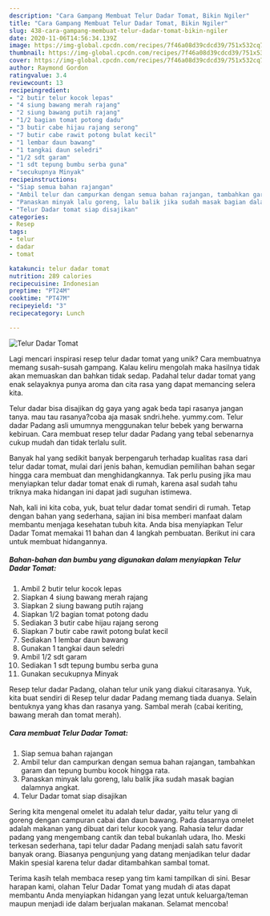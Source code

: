 ```yaml
---
description: "Cara Gampang Membuat Telur Dadar Tomat, Bikin Ngiler"
title: "Cara Gampang Membuat Telur Dadar Tomat, Bikin Ngiler"
slug: 438-cara-gampang-membuat-telur-dadar-tomat-bikin-ngiler
date: 2020-11-06T14:56:34.139Z
image: https://img-global.cpcdn.com/recipes/7f46a08d39cdcd39/751x532cq70/telur-dadar-tomat-foto-resep-utama.jpg
thumbnail: https://img-global.cpcdn.com/recipes/7f46a08d39cdcd39/751x532cq70/telur-dadar-tomat-foto-resep-utama.jpg
cover: https://img-global.cpcdn.com/recipes/7f46a08d39cdcd39/751x532cq70/telur-dadar-tomat-foto-resep-utama.jpg
author: Raymond Gordon
ratingvalue: 3.4
reviewcount: 13
recipeingredient:
- "2 butir telur kocok lepas"
- "4 siung bawang merah rajang"
- "2 siung bawang putih rajang"
- "1/2 bagian tomat potong dadu"
- "3 butir cabe hijau rajang serong"
- "7 butir cabe rawit potong bulat kecil"
- "1 lembar daun bawang"
- "1 tangkai daun seledri"
- "1/2 sdt garam"
- "1 sdt tepung bumbu serba guna"
- "secukupnya Minyak"
recipeinstructions:
- "Siap semua bahan rajangan"
- "Ambil telur dan campurkan dengan semua bahan rajangan, tambahkan garam dan tepung bumbu kocok hingga rata."
- "Panaskan minyak lalu goreng, lalu balik jika sudah masak bagian dalamnya angkat."
- "Telur Dadar tomat siap disajikan"
categories:
- Resep
tags:
- telur
- dadar
- tomat

katakunci: telur dadar tomat 
nutrition: 289 calories
recipecuisine: Indonesian
preptime: "PT24M"
cooktime: "PT47M"
recipeyield: "3"
recipecategory: Lunch

---
```



![Telur Dadar Tomat](https://img-global.cpcdn.com/recipes/7f46a08d39cdcd39/751x532cq70/telur-dadar-tomat-foto-resep-utama.jpg)

Lagi mencari inspirasi resep telur dadar tomat yang unik? Cara membuatnya memang susah-susah gampang. Kalau keliru mengolah maka hasilnya tidak akan memuaskan dan bahkan tidak sedap. Padahal telur dadar tomat yang enak selayaknya punya aroma dan cita rasa yang dapat memancing selera kita.

Telur dadar bisa disajikan dg gaya yang agak beda tapi rasanya jangan tanya. mau tau rasanya?coba aja masak sndri.hehe. yummy.com. Telur dadar Padang asli umumnya menggunakan telur bebek yang berwarna kebiruan. Cara membuat resep telur dadar Padang yang tebal sebenarnya cukup mudah dan tidak terlalu sulit.

Banyak hal yang sedikit banyak berpengaruh terhadap kualitas rasa dari telur dadar tomat, mulai dari jenis bahan, kemudian pemilihan bahan segar hingga cara membuat dan menghidangkannya. Tak perlu pusing jika mau menyiapkan telur dadar tomat enak di rumah, karena asal sudah tahu triknya maka hidangan ini dapat jadi suguhan istimewa.


Nah, kali ini kita coba, yuk, buat telur dadar tomat sendiri di rumah. Tetap dengan bahan yang sederhana, sajian ini bisa memberi manfaat dalam membantu menjaga kesehatan tubuh kita. Anda bisa menyiapkan Telur Dadar Tomat memakai 11 bahan dan 4 langkah pembuatan. Berikut ini cara untuk membuat hidangannya.

<!--inarticleads1-->

##### Bahan-bahan dan bumbu yang digunakan dalam menyiapkan Telur Dadar Tomat:

1. Ambil 2 butir telur kocok lepas
1. Siapkan 4 siung bawang merah rajang
1. Siapkan 2 siung bawang putih rajang
1. Siapkan 1/2 bagian tomat potong dadu
1. Sediakan 3 butir cabe hijau rajang serong
1. Siapkan 7 butir cabe rawit potong bulat kecil
1. Sediakan 1 lembar daun bawang
1. Gunakan 1 tangkai daun seledri
1. Ambil 1/2 sdt garam
1. Sediakan 1 sdt tepung bumbu serba guna
1. Gunakan secukupnya Minyak


Resep telur dadar Padang, olahan telur unik yang diakui citarasanya. Yuk, kita buat sendiri di Resep telur dadar Padang memang tiada duanya. Selain bentuknya yang khas dan rasanya yang. Sambal merah (cabai keriting, bawang merah dan tomat merah). 

<!--inarticleads2-->

##### Cara membuat Telur Dadar Tomat:

1. Siap semua bahan rajangan
1. Ambil telur dan campurkan dengan semua bahan rajangan, tambahkan garam dan tepung bumbu kocok hingga rata.
1. Panaskan minyak lalu goreng, lalu balik jika sudah masak bagian dalamnya angkat.
1. Telur Dadar tomat siap disajikan


Sering kita mengenal omelet itu adalah telur dadar, yaitu telur yang di goreng dengan campuran cabai dan daun bawang. Pada dasarnya omelet adalah makanan yang dibuat dari telur kocok yang. Rahasia telur dadar padang yang mengembang cantik dan tebal bukanlah udara, lho. Meski terkesan sederhana, tapi telur dadar Padang menjadi salah satu favorit banyak orang. Biasanya pengunjung yang datang menjadikan telur dadar Makin spesial karena telur dadar ditambahkan sambal tomat. 

Terima kasih telah membaca resep yang tim kami tampilkan di sini. Besar harapan kami, olahan Telur Dadar Tomat yang mudah di atas dapat membantu Anda menyiapkan hidangan yang lezat untuk keluarga/teman maupun menjadi ide dalam berjualan makanan. Selamat mencoba!
